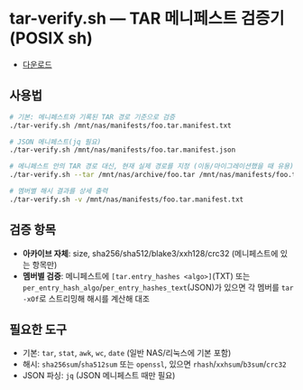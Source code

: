 # tar-verify.sh — TAR 메니페스트 검증기 (POSIX sh)

- [다운로드](sandbox:/mnt/data/tar-verify.sh)

## 사용법
```sh
# 기본: 메니페스트와 기록된 TAR 경로 기준으로 검증
./tar-verify.sh /mnt/nas/manifests/foo.tar.manifest.txt

# JSON 메니페스트(jq 필요)
./tar-verify.sh /mnt/nas/manifests/foo.tar.manifest.json

# 메니페스트 안의 TAR 경로 대신, 현재 실제 경로를 지정 (이동/마이그레이션했을 때 유용)
./tar-verify.sh --tar /mnt/nas/archive/foo.tar /mnt/nas/manifests/foo.tar.manifest.txt

# 멤버별 해시 결과를 상세 출력
./tar-verify.sh -v /mnt/nas/manifests/foo.tar.manifest.txt
```

## 검증 항목
- **아카이브 자체**: size, sha256/sha512/blake3/xxh128/crc32 (메니페스트에 있는 항목만)
- **멤버별 검증**: 메니페스트에 `[tar.entry_hashes <algo>]`(TXT) 또는 `per_entry_hash_algo`/`per_entry_hashes_text`(JSON)가 있으면
  각 멤버를 `tar -xOf`로 스트리밍해 해시를 계산해 대조

## 필요한 도구
- 기본: `tar`, `stat`, `awk`, `wc`, `date` (일반 NAS/리눅스에 기본 포함)
- 해시: `sha256sum`/`sha512sum` 또는 `openssl`, 있으면 `rhash`/`xxhsum`/`b3sum`/`crc32`
- JSON 파싱: `jq` (JSON 메니페스트 때만 필요)
